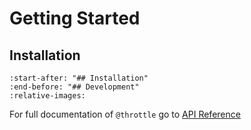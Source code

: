 # Getting Started


## Installation

```{include} ../../README.md
:start-after: "## Installation"
:end-before: "## Development"
:relative-images:
```

For full documentation of `@throttle` go to [API Reference](apireference)
